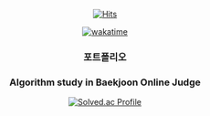 <div align="center">

[![Hits](https://hits.seeyoufarm.com/api/count/incr/badge.svg?url=https%3A%2F%2Fgithub.com%2Fvvalvvizal%2Fvvalvvizal&count_bg=%23FFE5F9&title_bg=%23ACACAC&icon=&icon_color=%23FFE7E7&title=hits&edge_flat=false)](https://hits.seeyoufarm.com)

[![wakatime](https://wakatime.com/badge/user/d643f28c-9174-48f0-9804-d74574060ff1.svg)](https://wakatime.com/@d643f28c-9174-48f0-9804-d74574060ff1)

### 포트폴리오
<a href="https://vvalvvizal.oopy.io/" style="color: black; text-decoration: none;"></a>

### Algorithm study in Baekjoon Online Judge

[![Solved.ac Profile](http://mazassumnida.wtf/api/v2/generate_badge?boj=20213075)](https://solved.ac/20213075)

<!--![Anurag's GitHub stats](https://github-readme-stats.vercel.app/api?username=vvalvvizal&show_icons=true)  
[![Top Langs](https://github-readme-stats.vercel.app/api/top-langs/?username=vvalvvizal&layout=compact)](https://github.com/vvalvvizal/github-readme-stats)-->
</div>

